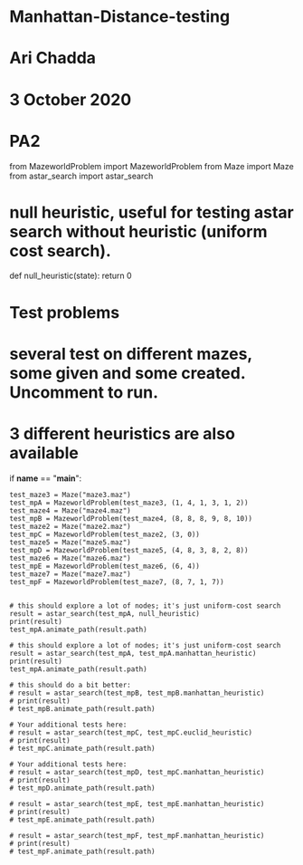 # Manhattan-Distance-testing
# Ari Chadda
# 3 October 2020
# PA2
from MazeworldProblem import MazeworldProblem
from Maze import Maze
from astar_search import astar_search

# null heuristic, useful for testing astar search without heuristic (uniform cost search).
def null_heuristic(state):
    return 0

# Test problems

# several test on different mazes, some given and some created. Uncomment to run.
# 3 different heuristics are also available
if __name__ == "__main__":

    test_maze3 = Maze("maze3.maz")
    test_mpA = MazeworldProblem(test_maze3, (1, 4, 1, 3, 1, 2))
    test_maze4 = Maze("maze4.maz")
    test_mpB = MazeworldProblem(test_maze4, (8, 8, 8, 9, 8, 10))
    test_maze2 = Maze("maze2.maz")
    test_mpC = MazeworldProblem(test_maze2, (3, 0))
    test_maze5 = Maze("maze5.maz")
    test_mpD = MazeworldProblem(test_maze5, (4, 8, 3, 8, 2, 8))
    test_maze6 = Maze("maze6.maz")
    test_mpE = MazeworldProblem(test_maze6, (6, 4))
    test_maze7 = Maze("maze7.maz")
    test_mpF = MazeworldProblem(test_maze7, (8, 7, 1, 7))


    # this should explore a lot of nodes; it's just uniform-cost search
    result = astar_search(test_mpA, null_heuristic)
    print(result)
    test_mpA.animate_path(result.path)

    # this should explore a lot of nodes; it's just uniform-cost search
    result = astar_search(test_mpA, test_mpA.manhattan_heuristic)
    print(result)
    test_mpA.animate_path(result.path)

    # this should do a bit better:
    # result = astar_search(test_mpB, test_mpB.manhattan_heuristic)
    # print(result)
    # test_mpB.animate_path(result.path)

    # Your additional tests here:
    # result = astar_search(test_mpC, test_mpC.euclid_heuristic)
    # print(result)
    # test_mpC.animate_path(result.path)

    # Your additional tests here:
    # result = astar_search(test_mpD, test_mpC.manhattan_heuristic)
    # print(result)
    # test_mpD.animate_path(result.path)

    # result = astar_search(test_mpE, test_mpE.manhattan_heuristic)
    # print(result)
    # test_mpE.animate_path(result.path)

    # result = astar_search(test_mpF, test_mpF.manhattan_heuristic)
    # print(result)
    # test_mpF.animate_path(result.path)
